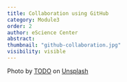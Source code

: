 ```yaml
---
title: Collaboration using GitHub
category: Module3
order: 2
author: eScience Center
abstract: 
thumbnail: "github-collaboration.jpg"
visibility: visible
---
```



Photo by <a href="">TODO</a> on <a href="https://csharp-station.com/Tutorial/CSharp/Lesson19">Unsplash</a>
  
  
